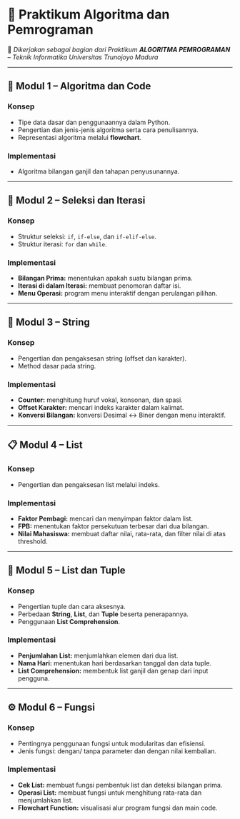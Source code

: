 # 🐍 Praktikum Algoritma dan Pemrograman

📌 *Dikerjakan sebagai bagian dari Praktikum **ALGORITMA PEMROGRAMAN** – Teknik Informatika Universitas Trunojoyo Madura*

---

## 🧩 Modul 1 – Algoritma dan Code
### Konsep
- Tipe data dasar dan penggunaannya dalam Python.  
- Pengertian dan jenis-jenis algoritma serta cara penulisannya.  
- Representasi algoritma melalui **flowchart**.  

### Implementasi
- Algoritma bilangan ganjil dan tahapan penyusunannya.

---

## 🔀 Modul 2 – Seleksi dan Iterasi
### Konsep
- Struktur seleksi: `if`, `if-else`, dan `if-elif-else`.  
- Struktur iterasi: `for` dan `while`.  

### Implementasi
- **Bilangan Prima:** menentukan apakah suatu bilangan prima.  
- **Iterasi di dalam Iterasi:** membuat penomoran daftar isi.  
- **Menu Operasi:** program menu interaktif dengan perulangan pilihan.  

---

## 🧵 Modul 3 – String
### Konsep
- Pengertian dan pengaksesan string (offset dan karakter).  
- Method dasar pada string.  

### Implementasi
- **Counter:** menghitung huruf vokal, konsonan, dan spasi.  
- **Offset Karakter:** mencari indeks karakter dalam kalimat.  
- **Konversi Bilangan:** konversi Desimal ↔ Biner dengan menu interaktif.  

---

## 📋 Modul 4 – List
### Konsep
- Pengertian dan pengaksesan list melalui indeks.  

### Implementasi
- **Faktor Pembagi:** mencari dan menyimpan faktor dalam list.  
- **FPB:** menentukan faktor persekutuan terbesar dari dua bilangan.  
- **Nilai Mahasiswa:** membuat daftar nilai, rata-rata, dan filter nilai di atas threshold.  

---

## 🧮 Modul 5 – List dan Tuple
### Konsep
- Pengertian tuple dan cara aksesnya.  
- Perbedaan **String**, **List**, dan **Tuple** beserta penerapannya.  
- Penggunaan **List Comprehension**.  

### Implementasi
- **Penjumlahan List:** menjumlahkan elemen dari dua list.  
- **Nama Hari:** menentukan hari berdasarkan tanggal dan data tuple.  
- **List Comprehension:** membentuk list ganjil dan genap dari input pengguna.  

---

## ⚙️ Modul 6 – Fungsi
### Konsep
- Pentingnya penggunaan fungsi untuk modularitas dan efisiensi.  
- Jenis fungsi: dengan/ tanpa parameter dan dengan nilai kembalian.  

### Implementasi
- **Cek List:** membuat fungsi pembentuk list dan deteksi bilangan prima.  
- **Operasi List:** membuat fungsi untuk menghitung rata-rata dan menjumlahkan list.  
- **Flowchart Function:** visualisasi alur program fungsi dan main code.  

